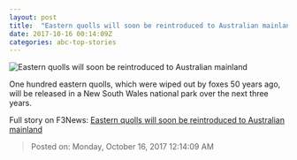 ```yaml
---
layout: post
title:  "Eastern quolls will soon be reintroduced to Australian mainland"
date: 2017-10-16 00:14:09Z
categories: abc-top-stories
---
```


![Eastern quolls will soon be reintroduced to Australian mainland](http://www.abc.net.au/news/image/9044748-1x1-700x700.jpg)

One hundred eastern quolls, which were wiped out by foxes 50 years ago, will be released in a New South Wales national park over the next three years.


Full story on F3News: [Eastern quolls will soon be reintroduced to Australian mainland](http://www.f3nws.com/n/uaAxMF)

> Posted on: Monday, October 16, 2017 12:14:09 AM

